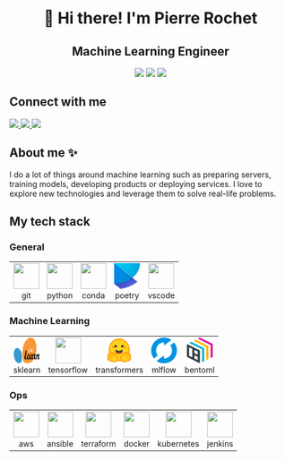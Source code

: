 <h1 align="center">👋 Hi there! I'm Pierre Rochet</h1>

<h2 align="center">Machine Learning Engineer</h2>

<div align="center">
  <img
    src="https://img.shields.io/badge/machine%20learning-lightblue?style=for-the-badge"
  />
  <img
    src="https://img.shields.io/badge/data%20science-lightblue?style=for-the-badge"
  />
  <img
    src="https://img.shields.io/badge/mlops-lightblue?style=for-the-badge&logo=heart"
  />
</div>

## Connect with me

<div align="">
  <a href="">
    <img
      src="https://img.shields.io/badge/linkedin-blue?style=for-the-badge&logo=linkedin"
    />
  </a>
  <a href="">
    <img
      src="https://img.shields.io/badge/github-grey?style=for-the-badge&logo=github"
    />
  </a>
  <a href="">
    <img
      src="https://img.shields.io/badge/gmail-red?style=for-the-badge&logo=gmail&logoColor=white"
    />
  </a>
</div>

## About me ✨

I do a lot of things around machine learning such as preparing
servers, training models, developing products or deploying services. I love to
explore new technologies and leverage them to solve real-life problems.

## My tech stack

### General

<table>
<tr>
  <td align="center" min-width="100">
    <img
      height="46"
      width="46"
      src="https://cdn.jsdelivr.net/gh/devicons/devicon/icons/git/git-original.svg"
    />
    <br>
    <span>git</span>
  </td>
  <td align="center">
      <img
        height="46"
        width="46"
        src="https://cdn.jsdelivr.net/gh/devicons/devicon/icons/python/python-original.svg"
      />
      <br>
      <span>python</span>
  </td>
  <td align="center">
      <img
        height="46"
        width="46"
        src="https://cdn.jsdelivr.net/gh/devicons/devicon/icons/anaconda/anaconda-original.svg"
      />
      <br>
      <span>conda</span>
  </td>
  <td align="center">
      <img
        height="46"
        width="46"
        src="./img/poetry.svg"
      />
      <br>
      <span>poetry</span>
  </td>
  <td align="center">
      <img
        height="46"
        width="46"
        src="https://cdn.jsdelivr.net/gh/devicons/devicon/icons/vscode/vscode-original.svg"
      />
      <br>
      <span>vscode</span>
  </td>
</tr>
</table>

### Machine Learning

<table>
<tr>
  <td align="center">
    <img
      height="46"
      width="46"
      src="./img/sklearn.svg"
    />
    <br>
    <span>sklearn</span>
  </td>
  <td align="center">
    <img
      height="46"
      width="46"
      src="https://cdn.jsdelivr.net/gh/devicons/devicon/icons/tensorflow/tensorflow-original.svg"
    />
    <br>
    <span>tensorflow</span>
  </td>
  <td align="center">
    <img
      height="46"
      width="46"
      src="./img/transformers.svg"
    />
    <br>
    <span>transformers</span>
  </td>
  <td align="center">
    <img
      height="46"
      width="46"
      src="./img/mlflow.svg"
    />
    <br />
    <span>mlflow</span>
  </td>
  <td align="center">
    <img
      height="46"
      width="46"
      src="./img/bentoml.svg"
    />
    <br>
    <span>bentoml</span>
  </td>
</tr>
</table>

### Ops

<table>
<tr>
  <td align="center">
    <img
      height="46"
      width="46"
      src="https://cdn.jsdelivr.net/gh/devicons/devicon/icons/amazonwebservices/amazonwebservices-original.svg"
    />
    <br />
    <span>aws</span>
  </td>
  <td align="center">
    <img
      height="46"
      width="46"
      src="https://cdn.jsdelivr.net/gh/devicons/devicon/icons/ansible/ansible-original.svg"
    />
    <br>
    <span>ansible</span>
  </td>
  <td align="center">
    <img
      height="46"
      width="46"
      src="https://cdn.jsdelivr.net/gh/devicons/devicon/icons/terraform/terraform-original.svg"
    />
    <br>
    <span>terraform</span>
  </td>
  <td align="center">
    <img
      height="46"
      width="46"
      src="https://cdn.jsdelivr.net/gh/devicons/devicon/icons/docker/docker-original.svg"
    />
    <br>
    <span>docker</span>
  </td>
  <td align="center">
    <img
      height="46"
      width="46"
      src="https://cdn.jsdelivr.net/gh/devicons/devicon/icons/kubernetes/kubernetes-plain.svg"
    />
    <br>
    <span>kubernetes</span>
  </td>
  <td align="center">
    <img
      height="46"
      width="46"
      src="https://cdn.jsdelivr.net/gh/devicons/devicon/icons/jenkins/jenkins-original.svg"
    />
    <br>
    <span>jenkins</span>
  </td>
</tr>
</table>

